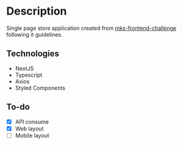 # Description

Single page store application created from [mks-frontend-challenge](https://github.com/MKS-desenvolvimento-de-sistemas/mks-frontend-challenge.git) following it guidelines.

## Technologies
+ NextJS
+ Typescript
+ Axios
+ Styled Components


## To-do
- [x] API consume
- [x] Web layout
- [ ] Mobile layout
